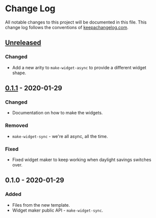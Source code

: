 # Change Log
All notable changes to this project will be documented in this file. This change log follows the conventions of [keepachangelog.com](http://keepachangelog.com/).

## [Unreleased]
### Changed
- Add a new arity to `make-widget-async` to provide a different widget shape.

## [0.1.1] - 2020-01-29
### Changed
- Documentation on how to make the widgets.

### Removed
- `make-widget-sync` - we're all async, all the time.

### Fixed
- Fixed widget maker to keep working when daylight savings switches over.

## 0.1.0 - 2020-01-29
### Added
- Files from the new template.
- Widget maker public API - `make-widget-sync`.

[Unreleased]: https://github.com/your-name/google-credentials/compare/0.1.1...HEAD
[0.1.1]: https://github.com/your-name/google-credentials/compare/0.1.0...0.1.1
